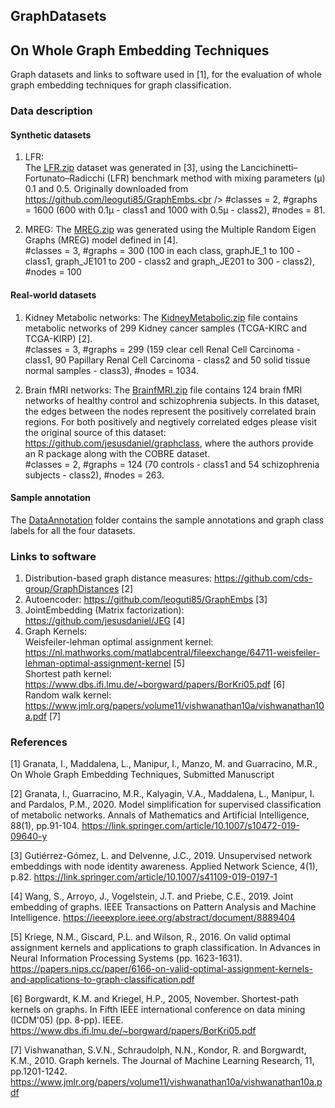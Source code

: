 ## GraphDatasets

## On Whole Graph Embedding Techniques

Graph datasets and links to software used in [1], for the evaluation of whole graph embedding techniques for graph classification.

### Data description

#### Synthetic datasets
1. LFR:  
The [LFR.zip](GraphDatasets/GraphData/Synthetic/LFR.zip) dataset was generated in [3], using the Lancichinetti–Fortunato–Radicchi (LFR) benchmark method with mixing parameters (μ) 0.1 and 0.5. Originally downloaded from https://github.com/leoguti85/GraphEmbs.<br />
#classes = 2,  #graphs = 1600 (600 with 0.1μ - class1 and 1000 with 0.5μ - class2),  #nodes = 81.
	
2. MREG: 
The [MREG.zip](GraphDatasets/GraphData/Synthetic/MREG.zip) was generated using the Multiple Random Eigen Graphs (MREG) model defined in [4].<br />
#classes = 3,  #graphs = 300 (100 in each class, graphJE_1 to 100 - class1, graph_JE101 to 200 - class2 and graph_JE201 to 300 - class2),  #nodes = 100
   
#### Real-world datasets
1. Kidney Metabolic networks:
The [KidneyMetabolic.zip](GraphDatasets/GraphData/Real/KidneyMetabolic.zip) file contains metabolic networks of 299 Kidney cancer samples (TCGA-KIRC and TCGA-KIRP) [2].<br />
#classes = 3,  #graphs = 299 (159 clear cell Renal Cell Carcinoma - class1, 90 Papillary Renal Cell Carcinoma - class2 and  50 solid tissue normal samples - class3),  #nodes = 1034.

2. Brain fMRI networks:
The [BrainfMRI.zip](GraphDatasets/GraphData/Real/BrainfMRI.zip) file contains 124 brain fMRI networks of healthy control and schizophrenia subjects.
In this dataset, the edges between the nodes represent the positively correlated brain regions. For both positively and negtively correlated edges please visit the original source of this dataset: https://github.com/jesusdaniel/graphclass, where the authors provide an R package along with the COBRE dataset.<br />
#classes = 2,  #graphs = 124 (70 controls - class1 and 54 schizophrenia subjects - class2),  #nodes = 263.

#### Sample annotation
The  [DataAnnotation](Data/KidneyData/DataAnnotation.txt) folder contains the sample annotations and graph class labels for all the four datasets.

### Links to software

1. Distribution-based graph distance measures: https://github.com/cds-group/GraphDistances [2]
2. Autoencoder: https://github.com/leoguti85/GraphEmbs [3]
3. JointEmbedding (Matrix factorization): https://github.com/jesusdaniel/JEG [4]
4. Graph Kernels:<br />
   Weisfeiler-lehman optimal assignment kernel: https://nl.mathworks.com/matlabcentral/fileexchange/64711-weisfeiler-lehman-optimal-assignment-kernel [5]<br />
   Shortest path kernel: https://www.dbs.ifi.lmu.de/~borgward/papers/BorKri05.pdf [6]<br />
   Random walk kernel: https://www.jmlr.org/papers/volume11/vishwanathan10a/vishwanathan10a.pdf [7]<br />

### References
[1] Granata, I., Maddalena, L., Manipur, I., Manzo, M. and Guarracino, M.R., On Whole Graph Embedding Techniques, Submitted Manuscript

[2] Granata, I., Guarracino, M.R., Kalyagin, V.A., Maddalena, L., Manipur, I. and Pardalos, P.M., 2020. Model simplification for supervised classification of metabolic networks. Annals of Mathematics and Artificial Intelligence, 88(1), pp.91-104.
https://link.springer.com/article/10.1007/s10472-019-09640-y

[3] Gutiérrez-Gómez, L. and Delvenne, J.C., 2019. Unsupervised network embeddings with node identity awareness. Applied Network Science, 4(1), p.82. https://link.springer.com/article/10.1007/s41109-019-0197-1

[4] Wang, S., Arroyo, J., Vogelstein, J.T. and Priebe, C.E., 2019. Joint embedding of graphs. IEEE Transactions on Pattern Analysis and Machine Intelligence. https://ieeexplore.ieee.org/abstract/document/8889404

[5] Kriege, N.M., Giscard, P.L. and Wilson, R., 2016. On valid optimal assignment kernels and applications to graph classification. In Advances in Neural Information Processing Systems (pp. 1623-1631). https://papers.nips.cc/paper/6166-on-valid-optimal-assignment-kernels-and-applications-to-graph-classification.pdf

[6] Borgwardt, K.M. and Kriegel, H.P., 2005, November. Shortest-path kernels on graphs. In Fifth IEEE international conference on data mining (ICDM'05) (pp. 8-pp). IEEE. https://www.dbs.ifi.lmu.de/~borgward/papers/BorKri05.pdf

[7] Vishwanathan, S.V.N., Schraudolph, N.N., Kondor, R. and Borgwardt, K.M., 2010. Graph kernels. The Journal of Machine Learning Research, 11, pp.1201-1242. https://www.jmlr.org/papers/volume11/vishwanathan10a/vishwanathan10a.pdf
